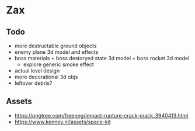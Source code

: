 # Zax

## Todo 
- more destructable ground objects
- enemy plane 3d model and effects 
- boss materials + boss destoryed state 3d model + boss rocket 3d model
  - explore generic smoke effect 
- actual level design  
- more decorational 3d objs
- leftover debris?

## Assets
- https://pngtree.com/freepng/impact-rupture-crack-crack_3940413.html
- https://www.kenney.nl/assets/space-kit
